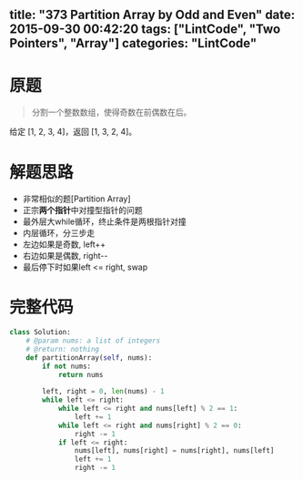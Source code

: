 title: "373 Partition Array by Odd and Even"
date: 2015-09-30 00:42:20
tags: ["LintCode", "Two Pointers", "Array"]
categories: "LintCode"
---

# 原题
>分割一个整数数组，使得奇数在前偶数在后。

给定 [1, 2, 3, 4]，返回 [1, 3, 2, 4]。

# 解题思路
* 非常相似的题[Partition Array]
* 正宗**两个指针**中对撞型指针的问题
* 最外层大while循环，终止条件是两根指针对撞
* 内层循环，分三步走
 * 左边如果是奇数, left++
 * 右边如果是偶数, right--
 * 最后停下时如果left <= right, swap

# 完整代码
```python
class Solution:
    # @param nums: a list of integers
    # @return: nothing
    def partitionArray(self, nums):
        if not nums:
            return nums
            
        left, right = 0, len(nums) - 1
        while left <= right:
            while left <= right and nums[left] % 2 == 1:
                left += 1
            while left <= right and nums[right] % 2 == 0:
                right -= 1
            if left <= right:
                nums[left], nums[right] = nums[right], nums[left]
                left += 1
                right -= 1
```